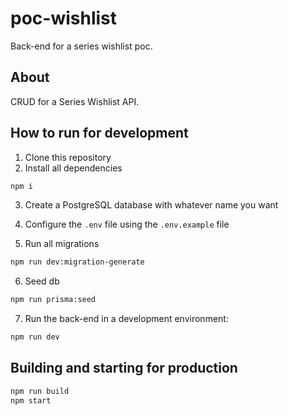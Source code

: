 # poc-wishlist

Back-end for a series wishlist poc.

## About

CRUD for a Series Wishlist API.

## How to run for development

1. Clone this repository
2. Install all dependencies

```bash
npm i
```

3. Create a PostgreSQL database with whatever name you want

4. Configure the `.env` file using the `.env.example` file
5. Run all migrations

```bash
npm run dev:migration-generate
```

6. Seed db

```bash
npm run prisma:seed
```

7. Run the back-end in a development environment:

```bash
npm run dev
```

## Building and starting for production

```bash
npm run build
npm start
```
